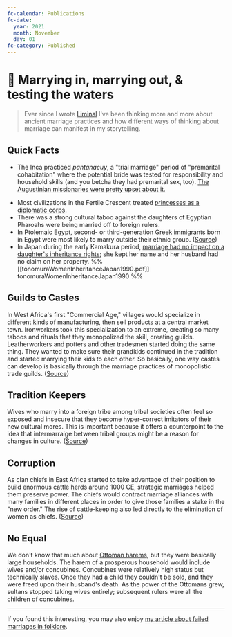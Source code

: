 ```yaml
---
fc-calendar: Publications
fc-date:
  year: 2021
  month: November
  day: 01
fc-category: Published
---
```


# 📗 Marrying in, marrying out, & testing the waters

> Ever since I wrote [Liminal](https://newsletter.eleanorkonik.com/furtive/) I've been thinking more and more about ancient marriage practices and how different ways of thinking about marriage can manifest in my storytelling. 

## Quick Facts
 
 * The Inca practiced _pantanacuy_, a "trial marriage" period of "premarital cohabitation" where the potential bride was tested for responsibility and household skills (and you betcha they had premarital sex, too). [The Augustinian missionaries were pretty upset about it.](https://www.jstor.org/stable/3772990)
- Most civilizations in the Fertile Crescent treated [princesses as a diplomatic corps](https://eleanorkonik.com/ancient-princesses-ambassador/). 
- There was a strong cultural taboo against the daughters of Egyptian Pharoahs were being married off to foreign rulers. 
- In Ptolemaic Egypt, second- or third-generation Greek immigrants born in Egypt were most likely to marry outside their ethnic group. ([Source](https://www.cambridge.org/core/books/army-and-society-in-ptolemaic-egypt/CE0AAFBE739C936317C3475C95A61E97))
- In Japan during the early Kamakura period, [marriage had no impact on a daughter's inheritance rights](https://www.jstor.org/stable/179066); she kept her name and her husband had no claim on her property. %%[[tonomuraWomenInheritanceJapan1990.pdf]] tonomuraWomenInheritanceJapan1990 %%

## Guilds to Castes

In West Africa's first "Commercial Age," villages would  specialize in different kinds of manufacturing, then sell products at a central market town. Ironworkers took this specialization to an extreme, creating so many taboos and rituals that they monopolized the skill, creating guilds. Leatherworkers and potters and other tradesmen started doing the same thing. They wanted to make sure their grandkids continued in the tradition and started marrying their kids to each other. So basically, one way castes can develop is basically through the marriage practices of monopolistic trade guilds. ([Source](https://www.upress.virginia.edu/title/2705))

## Tradition Keepers

Wives who marry into a foreign tribe among tribal societies often feel so exposed and insecure that they become hyper-correct imitators of their new cultural mores. This is important because it offers a counterpoint to the idea that intermarraige between tribal groups might be a reason for changes in culture. ([Source](https://press.princeton.edu/books/paperback/9780691148182/the-horse-the-wheel-and-language))

## Corruption

As clan chiefs in East Africa started to take advantage of their position to build enormous cattle herds around 1000 CE, strategic marriages helped them preserve power. The chiefs would contract marriage alliances with many families in different places in order to give those families a stake in the "new order." The rise of cattle-keeping also led directly to the elimination of women as chiefs. ([Source](https://www.upress.virginia.edu/title/2705))

## No Equal

We don't know that much about [Ottoman harems](https://www.reddit.com/r/AskHistorians/comments/mnk6yr/how_much_do_we_know_about_what_the_ottoman/), but they were basically large households. The harem of a prosperous household would include wives and/or concubines. Concubines were relatively high status but technically slaves. Once they had a child they couldn't be sold, and they were freed upon their husband's death. As the power of the Ottomans grew, sultans stopped taking wives entirely; subsequent rulers were all the children of concubines. 

- - -  

<div class=infobox>If you found this interesting, you may also enjoy <a href="https://eleanorkonik.com/failed-marriages-folklore/">my article about failed marriages in folklore</a>.</div>